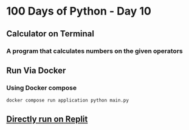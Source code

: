 # 100 Days of Python - Day 10

## Calculator on Terminal

### A program that calculates numbers on the given operators

## Run Via Docker

### Using Docker compose

`docker compose run application python main.py`



## [Directly run on Replit](https://replit.com/@syaseendev/Day-10-Calculator)